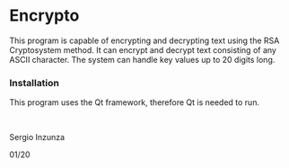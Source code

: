 # Encrypto
This program is capable of encrypting and decrypting text using the RSA Cryptosystem method. It can encrypt and decrypt text consisting of any ASCII character. The system can handle key values up to 20 digits long.


### Installation

This program uses the Qt framework, therefore Qt is needed to run.

<br/>
  
Sergio Inzunza

01/20
